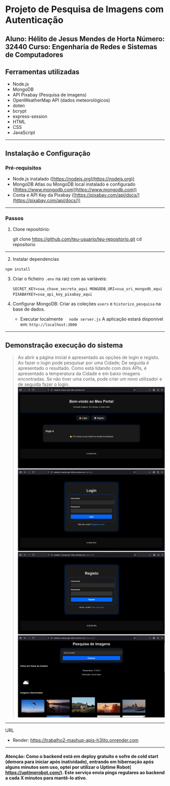 # Projeto de Pesquisa de Imagens com Autenticação

**Aluno:** Hélito de Jesus Mendes de Horta 
**Número:** 32440 
**Curso:** Engenharia de Redes e Sistemas de Computadores  
---
## Ferramentas utilizadas

- Node.js
- MongoDB
- API Pixabay (Pesquisa de imagens)
- OpenWeatherMap API (dados meteorológicos)
- doten
- bcrypt 
- express-session
- HTML
- CSS
- JavaScript
---
## Instalação e Configuração

### Pré-requisitos

- Node.js instalado ([https://nodejs.org](https://nodejs.org))
- MongoDB Atlas ou MongoDB local instalado e configurado ([https://www.mongodb.com](https://www.mongodb.com))
- Conta e API Key da Pixabay ([https://pixabay.com/api/docs/](https://pixabay.com/api/docs/))
---
### Passos

1. Clone  repositório:
   
   git clone https://github.com/teu-usuario/teu-repositorio.git
   cd repositorio
---

2. Instalar dependencias

`npm install`

3. Criar o ficheiro `.env` na raiz com as variáveis:
   
   `SECRET_KEY=sua_chave_secreta_aqui
   MONGODB_URI=sua_uri_mongodb_aqui
   PIXABAYKEY=sua_api_key_pixabay_aqui`
   
4. Configurar MongoDB: Criar as coleções `users` e `historico_pesquisa` na base de dados.
      - Executar localmente
              `node server.js`
      A aplicação estará disponível em: `http://localhost:3000`
---
## Demonstração execução do sistema
> Ao abrir a página inicial é apresentado as opções de login e registo.
> Ao fazer o login pode pesquisar por uma Cidade; De seguida é apresentado o resultado.
> Como está lidando com dois APIs, é apresentado a temperatura da Cidade e em baixo imagens encontradas.
> Se não tiver uma conta, pode criar um novo utilizador e de seguida fazer o login.
![Página Inicial](./images/index.png)
![Página Login](./images/login.png)
![Página Registo Utilizador](./images/registo.png)
![Página Pesquisa](./images/pesquisa.png)
---
URL
- Render:  https://trabalho2-mashup-apis-h3lito.onrender.com
---
#### Atenção: Como o backend está em deploy gratuito e sofre de cold start (demora para iniciar após inatividade), entrando em hibernação após alguns minutos sem uso, optei por utilizar o Uptime Robot( https://uptimerobot.com/). Este serviço envia pings regulares ao backend a cada X minutos para mantê-lo ativo.
